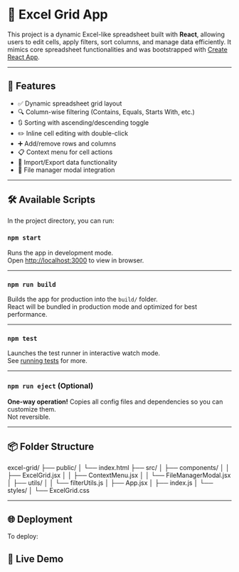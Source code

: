 # 🧮 Excel Grid App

This project is a dynamic Excel-like spreadsheet built with **React**, allowing users to edit cells, apply filters, sort columns, and manage data efficiently. It mimics core spreadsheet functionalities and was bootstrapped with [Create React App](https://github.com/facebook/create-react-app).

---

## 🚀 Features

- ✅ Dynamic spreadsheet grid layout
- 🔍 Column-wise filtering (Contains, Equals, Starts With, etc.)
- 🔃 Sorting with ascending/descending toggle
- ✏️ Inline cell editing with double-click
- ➕ Add/remove rows and columns
- 📋 Context menu for cell actions
- 💾 Import/Export data functionality
- 📁 File manager modal integration

---

## 🛠 Available Scripts

In the project directory, you can run:

### `npm start`

Runs the app in development mode.\
Open [http://localhost:3000](http://localhost:3000) to view in browser.

---

### `npm run build`

Builds the app for production into the `build/` folder.\
React will be bundled in production mode and optimized for best performance.

---

### `npm test`

Launches the test runner in interactive watch mode.\
See [running tests](https://facebook.github.io/create-react-app/docs/running-tests) for more.

---

### `npm run eject` (Optional)

**One-way operation!** Copies all config files and dependencies so you can customize them.\
Not reversible.

---

## 📦 Folder Structure

excel-grid/
├── public/
│ └── index.html
├── src/
│ ├── components/
│ │ ├── ExcelGrid.jsx
│ │ ├── ContextMenu.jsx
│ │ └── FileManagerModal.jsx
│ ├── utils/
│ │ └── filterUtils.js
│ ├── App.jsx
│ ├── index.js
│ └── styles/
│ └── ExcelGrid.css

---

## 🌐 Deployment

To deploy:

## 🚀 Live Demo
